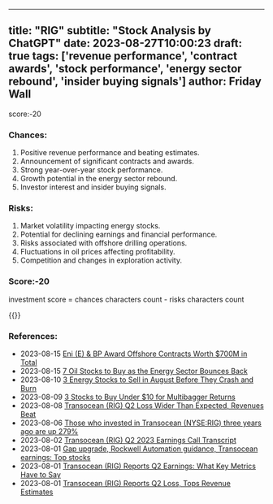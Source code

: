 
---
title: "RIG"
subtitle: "Stock Analysis by ChatGPT"
date: 2023-08-27T10:00:23
draft: true
tags: ['revenue performance', 'contract awards', 'stock performance', 'energy sector rebound', 'insider buying signals']
author: Friday Wall
---

score:-20
### Chances:
1. Positive revenue performance and beating estimates.
2. Announcement of significant contracts and awards.
3. Strong year-over-year stock performance.
4. Growth potential in the energy sector rebound.
5. Investor interest and insider buying signals.
### Risks:
1. Market volatility impacting energy stocks.
2. Potential for declining earnings and financial performance.
3. Risks associated with offshore drilling operations.
4. Fluctuations in oil prices affecting profitability.
5. Competition and changes in exploration activity.
### Score:-20
investment score = chances characters count - risks characters count

{{<tradingview symbol="NYSE:RIG">}}
### References:
- 2023-08-15 [Eni (E) & BP Award Offshore Contracts Worth $700M in Total](https://finance.yahoo.com/news/eni-e-bp-award-offshore-151000349.html?.tsrc=rss)
- 2023-08-15 [7 Oil Stocks to Buy as the Energy Sector Bounces Back](https://finance.yahoo.com/news/7-oil-stocks-buy-energy-190311003.html?.tsrc=rss)
- 2023-08-10 [3 Energy Stocks to Sell in August Before They Crash and Burn](https://finance.yahoo.com/news/3-energy-stocks-sell-august-230410829.html?.tsrc=rss)
- 2023-08-09 [3 Stocks to Buy Under $10 for Multibagger Returns](https://finance.yahoo.com/news/3-stocks-buy-under-10-120037087.html?.tsrc=rss)
- 2023-08-08 [Transocean (RIG) Q2 Loss Wider Than Expected, Revenues Beat](https://finance.yahoo.com/news/transocean-rig-q2-loss-wider-131800136.html?.tsrc=rss)
- 2023-08-06 [Those who invested in Transocean (NYSE:RIG) three years ago are up 279%](https://finance.yahoo.com/news/those-invested-transocean-nyse-rig-140909098.html?.tsrc=rss)
- 2023-08-02 [Transocean (RIG) Q2 2023 Earnings Call Transcript](https://finance.yahoo.com/m/b9b8ea07-2182-33c1-901e-7de1e3cf3345/transocean-%28rig%29-q2-2023.html?.tsrc=rss)
- 2023-08-01 [Gap upgrade, Rockwell Automation guidance, Transocean earnings: Top stocks](https://finance.yahoo.com/video/gap-upgrade-rockwell-automation-guidance-143254135.html?.tsrc=rss)
- 2023-08-01 [Transocean (RIG) Reports Q2 Earnings: What Key Metrics Have to Say](https://finance.yahoo.com/news/transocean-rig-reports-q2-earnings-003014963.html?.tsrc=rss)
- 2023-08-01 [Transocean (RIG) Reports Q2 Loss, Tops Revenue Estimates](https://finance.yahoo.com/news/transocean-rig-reports-q2-loss-222509265.html?.tsrc=rss)


                